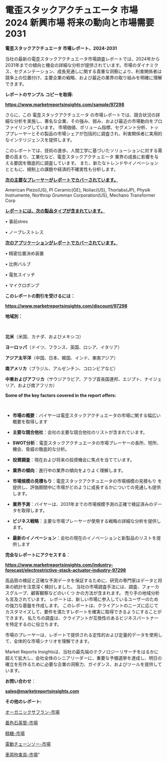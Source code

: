 # 電歪スタックアクチュエータ 市場 2024 新興市場 将来の動向と市場需要 2031

<strong>電歪スタックアクチュエータ 市場レポート、2024-2031</strong>

当社の最新の電歪スタックアクチュエータ市場調査レポートでは、2024年から2031年までの傾向と機会の詳細な分析が提供されています。市場のダイナミクス、セグメンテーション、成長見通しに関する貴重な洞察により、利害関係者は競争上の位置付け、主要企業の戦略、および最近の業界の取り組みを明確に理解できます。



<strong>レポートのサンプル コピーを取得:</strong> <a href=https://www.marketreportsinsights.com/sample/97298>

<strong><u>https://www.marketreportsinsights.com/sample/97298</u></strong></a>

さらに、この 電歪スタックアクチュエータ の市場レポートでは、競合状況の詳細な分析を実施し、著名な企業、その強み、弱み、および最近の市場動向をプロファイリングしています。 市場価値、ボリューム指標、セグメント分析、トッププレーヤーとその製品の市場シェアが包括的に調査され、利害関係者に実用的なインテリジェンスを提供します。

このレポートでは、技術の進歩、人間工学に基づいたソリューションに対する需要の高まり、工業化など、電歪スタックアクチュエータ 業界の成長に影響を与える要因を徹底的に調査しています。 また、新たなトレンドやイノベーションとともに、規制上の課題や経済的不確実性も分析します。



<strong><u>次の主要なプレーヤーがレポートでカバーされています。</u></strong>

American Piezo(US), PI Ceramic(GE), Noliac(US), Thorlabs(JP), Physik Instrumente, Northrop Grumman Corporation(US), Mechano Transformer Corp



<strong><u><b>レポートには、次の製品タイプが含まれています。</b></u></strong>

• 事前stres

• ノープレストレス



<strong><u><b>次のアプリケーションがレポートでカバーされています。</b></u></strong>

• 精密位置決め装置

• 比例バルブ

• 電気スイッチ

• マイクロポンプ



<strong><b>このレポートの割引を受けるには：</b></strong>

<a href=https://www.marketreportsinsights.com/discount/97298>

<strong><u>https://www.marketreportsinsights.com/discount/97298</u></strong></a>



<strong>地域別：</strong>

<strong> </strong>



<strong>北米</strong>（米国、カナダ、およびメキシコ）



<strong>ヨーロッパ</strong>（ドイツ、フランス、英国、ロシア、イタリア）



<strong>アジア太平洋</strong>（中国、日本、韓国、インド、東南アジア）



<strong>南アメリカ</strong>（ブラジル、アルゼンチン、コロンビアなど）



<strong>中東およびアフリカ</strong>（サウジアラビア、アラブ首長国連邦、エジプト、ナイジェリア、および南アフリカ）



<strong>Some of the key factors covered in the report offers:</strong>

<strong> </strong>
<ul>
  <li>

<strong>市場の概要</strong>：バイヤーは電歪スタックアクチュエータの市場に関する幅広い概要を取得します</li>
  <li>

<strong>主要な競合他社</strong>：会社の主要な競合他社のリストが含まれています。</li>
  <li>

<strong>SWOT分析</strong>：電歪スタックアクチュエータの市場プレーヤーの長所、短所、機会、脅威の徹底的な分析。</li>
  <li>

<strong>投資調査</strong>：現在および将来の投資機会に焦点を当てています。</li>
  <li>

<strong>業界の傾向</strong>：進行中の業界の傾向をよりよく理解します。</li>
  <li>

<strong>市場規模の見積もり</strong>：電歪スタックアクチュエータの市場規模の見積もり を提供し、評価期間中に市場がどのように成長するかについての見通しも提供します。</li>
  <li>

<strong>業界予測</strong>：バイヤーは、2031年までの市場規模予測の正確で検証済みのデータを取得します。</li>
  <li>

<strong>ビジネス戦略</strong>：主要な市場プレーヤーが使用する戦略の詳細な分析を提供します。</li>
  <li>

<strong>最新のイノベーション</strong>：会社の現在のイノベーションと新製品のリストを提供します</li>
</ul>


<strong>完全なレポートにアクセスする</strong>：

<a href=https://www.marketreportsinsights.com/industry-forecast/electrostrictive-stack-actuator-industry-97298>

<strong><u>https://www.marketreportsinsights.com/industry-forecast/electrostrictive-stack-actuator-industry-97298</u></strong></a>

高品質の検証と正確な予測データを保証するために、研究の専門家はデータと将来の統計を注意深く検討しました。 当社の市場調査手法には、調査、フォーカスグループ、顧客観察などのいくつ かの方法が含まれます。 売り手の地域分析も言及されています。 レポートは、新しい市場に参入しているユーザーのための強力な基盤を作成します。 このレポートは、クライアントのニーズに応じてカスタマイズして、要件を満たすレポートを確実に取得できるようにすることができます。 私たちの調査は、クライアントが互換性のあるビジネスパートナーを特定するのに役立ちます。

市場のプレーヤーは、レポートで提供される定性的および定量的データを使用して、全体的な市場シナリオを理解できます。

Market Reports Insightsは、当社の最先端のテクノロジーリサーチをはるかに超えて拡大し、会社全体のシニアリーダーに、重要な予備選挙を達成し、明日の確立を形作るために必要な企業の洞察力、ガイダンス、およびツールを提供しています。



<strong><b>お問い合わせ</b></strong>：

<a href=mailto:sales@marketreportsinsights.com>

<strong><u>sales@marketreportsinsights.com</u></strong></a>



<strong>その他のレポート:</strong>

<a href=https://www.linkedin.com/pulse/オーガニックサフラン-市場-2023-最新の-cagr-および成長分析-m2opf/>オーガニックサフラン-市場</a>

<a href=https://www.linkedin.com/pulse/着色石英管-市場-2030-年までの需要に焦点を当てた-2023-年調査レポート-frtzf/>着色石英管-市場</a>

<a href=https://www.linkedin.com/pulse/精糖-市場-2023-総利益と主要ベンダー-2030-market-mysteries-decoded-360-analy-sjbpf/>精糖-市場</a>

<a href=https://www.linkedin.com/pulse/電動チェーンソー-市場-2023-swot-分析と成長率-2030-yhvxf/>電動チェーンソー-市場</a>

<a href=https://www.linkedin.com/pulse/車両拘束具-市場-2023-収益と成長ドライバー-2030-consumer-connection-collective-360-lebjf/>車両拘束具-市場</a>"
